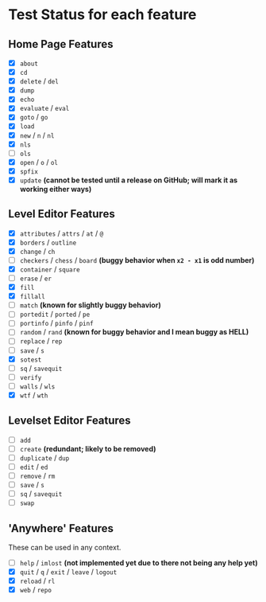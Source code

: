# Test Status for each feature
## Home Page Features
- [X] `about`
- [X] `cd`
- [X] `delete` / `del`
- [X] `dump`
- [X] `echo`
- [X] `evaluate` / `eval`
- [X] `goto` / `go`
- [X] `load`
- [X] `new` / `n` / `nl`
- [X] `nls`
- [ ] `ols`
- [X] `open` / `o` / `ol`
- [X] `spfix`
- [X] `update` **(cannot be tested until a release on GitHub; will mark it as working either ways)**

## Level Editor Features
- [X] `attributes` / `attrs` / `at` / `@`
- [X] `borders` / `outline`
- [X] `change` / `ch`
- [ ] `checkers` / `chess` / `board` **(buggy behavior when `x2 - x1` is odd number)**
- [X] `container` / `square` 
- [ ] `erase` / `er`
- [X] `fill`
- [X] `fillall`
- [ ] `match` **(known for slightly buggy behavior)**
- [ ] `portedit` / `ported` / `pe`
- [ ] `portinfo` / `pinfo` / `pinf`
- [ ] `random` / `rand` **(known for buggy behavior and I mean buggy as HELL)**
- [ ] `replace` / `rep`
- [ ] `save` / `s`
- [X] `sotest`
- [ ] `sq` / `savequit`
- [ ] `verify`
- [ ] `walls` / `wls`
- [X] `wtf` / `wth`

## Levelset Editor Features
- [ ] `add`
- [ ] `create` **(redundant; likely to be removed)**
- [ ] `duplicate` / `dup`
- [ ] `edit` / `ed`
- [ ] `remove` / `rm`
- [ ] `save` / `s`
- [ ] `sq` / `savequit`
- [ ] `swap`

## 'Anywhere' Features
These can be used in any context.
- [ ] `help` / `imlost` **(not implemented yet due to there not being any help yet)**
- [X] `quit` / `q` / `exit` / `leave` / `logout`
- [X] `reload` / `rl`
- [X] `web` / `repo`
